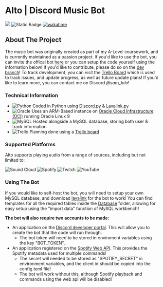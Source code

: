 # Alto | Discord Music Bot
[![](https://dcbadge.vercel.app/api/shield/803939964092940308?bot=true&style=flat)](https://discord.com/api/oauth2/authorize?client_id=803939964092940308&permissions=414836976704&scope=bot)
![Static Badge](https://img.shields.io/badge/Version-1.1-blue?style=flat)
[![wakatime](https://wakatime.com/badge/user/aa966dfd-2ee1-42d6-8b74-530c65d62ac0/project/5377707e-5dac-4307-aef2-e8dcb24ec022.svg)](https://wakatime.com/@aa966dfd-2ee1-42d6-8b74-530c65d62ac0/projects/tqfoalvzth)

## About The Project
The music bot was originally created as part of my A-Level coursework, and is currently maintained as a passion project. If you'd like to use the bot, you can invite the offical bot [here](https://discord.com/api/oauth2/authorize?client_id=803939964092940308&permissions=414836976704&scope=bot) or you can setup the code yourself using the information below! If you'd like to contribute, please do so on the [dev branch](https://github.com/SamLolo/Alto/tree/dev)! To track development, you can visit the [Trello Board](https://trello.com/b/nghSiaQg/development) which is used to track issues, and update progress, as well as future update plans! If you'd like to learn more, you can contact me on Discord *@sam_lolo*!

### Technical Information
- ![Python](https://img.shields.io/badge/python-3670A0?style=flat-square&logo=python&logoColor=ffdd54) Coded in Python using [Discord.py](https://github.com/Rapptz/discord.py) & [Lavalink.py](https://github.com/Devoxin/Lavalink.py)
- ![Oracle](https://img.shields.io/badge/Oracle-F80000?style=flat-square&logo=oracle&logoColor=white)  Uses an ARM-Based instance on [Oracle Cloud Infrastructure (OCI)](https://www.oracle.com/cloud/) running Oracle Linux 9
- ![MySQL](https://img.shields.io/badge/mysql-%2300f.svg?style=flat-squaree&logo=mysql&logoColor=white) Hosted alongside a MySQL database, storing both user & track information
- ![Trello](https://img.shields.io/badge/Trello-%23026AA7.svg?style=flat-square&logo=Trello&logoColor=white) Planning done using a [Trello board](https://trello.com/b/nghSiaQg/development)

### Supported Platforms
Alto supports playing audio from a range of sources, including but not limited to:

![Sound Cloud](https://img.shields.io/badge/sound%20cloud-FF5500?style=for-the-badge&logo=soundcloud&logoColor=white)
![Spotify](https://img.shields.io/badge/Spotify-1ED760?style=for-the-badge&logo=spotify&logoColor=white)
![Twitch](https://img.shields.io/badge/Twitch-9347FF?style=for-the-badge&logo=twitch&logoColor=white)
![YouTube](https://img.shields.io/badge/YouTube-%23FF0000.svg?style=for-the-badge&logo=YouTube&logoColor=white)

### Using The Bot
If you would like to self-host the bot, you will need to setup your own MySQL database, and download [lavalink](https://github.com/lavalink-devs/Lavalink) for the bot to work! You can find templates for all the required tables inside the [Database](https://github.com/SamLolo/Alto/tree/main/Database) folder, allowing for easy setup using the "import data" function of MySQL workbench!

**The bot will also require two accounts to be made:**
- An application on the [Discord developer portal](https://discord.com/developers). This will allow you to create the bot that the code will run through.
  - The bot token will need to be stored in enviroment variables using the key "BOT_TOKEN".
- An application registered on the [Spotify Web API](https://developer.spotify.com/documentation/web-api). This provides the Spotify metadata used for multiple commands!
  - The secret will needed to be stored as "SPOTIFY_SECRET" in environment variables, and the client id should be copied into the config.toml file!
  - The bot will work without this, although Spotify playback and commands using the web api will be disabled!